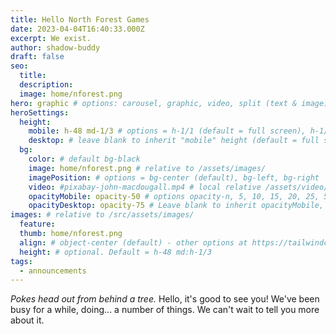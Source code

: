 ```yaml
---
title: Hello North Forest Games
date: 2023-04-04T16:40:33.000Z
excerpt: We exist.
author: shadow-buddy
draft: false
seo:
  title:
  description:
  image: home/nforest.png
hero: graphic # options: carousel, graphic, video, split (text & image)
heroSettings:
  height:
    mobile: h-48 md-1/3 # options = h-1/1 (default = full screen), h-1/2, h-1/3, h-3/4, h-9/10, h-48 (12rem, 192px), h-56 (14rem, 224px), h-64 (16rem, 256px)
    desktop: # leave blank to inherit "mobile" height (default = full screen)
  bg:
    color: # default bg-black
    image: home/nforest.png # relative to /assets/images/
    imagePosition: # options = bg-center (default), bg-left, bg-right
    video: #pixabay-john-macdougall.mp4 # local relative /assets/video/, or full https://... if remote?
    opacityMobile: opacity-50 # options opacity-n, 5, 10, 15, 20, 25, 50, 75, 100 (default)
    opacityDesktop: opacity-75 # Leave blank to inherit opacityMobile, use same options as opacityMobile
images: # relative to /src/assets/images/
  feature:
  thumb: home/nforest.png
  align: # object-center (default) - other options at https://tailwindcss.com/docs/object-position
  height: # optional. Default = h-48 md:h-1/3
tags:
  - announcements
---
```


_Pokes head out from behind a tree._ Hello, it's good to see you!  We've been busy for a while, doing... a number of things.  We can't wait to tell you more about it.